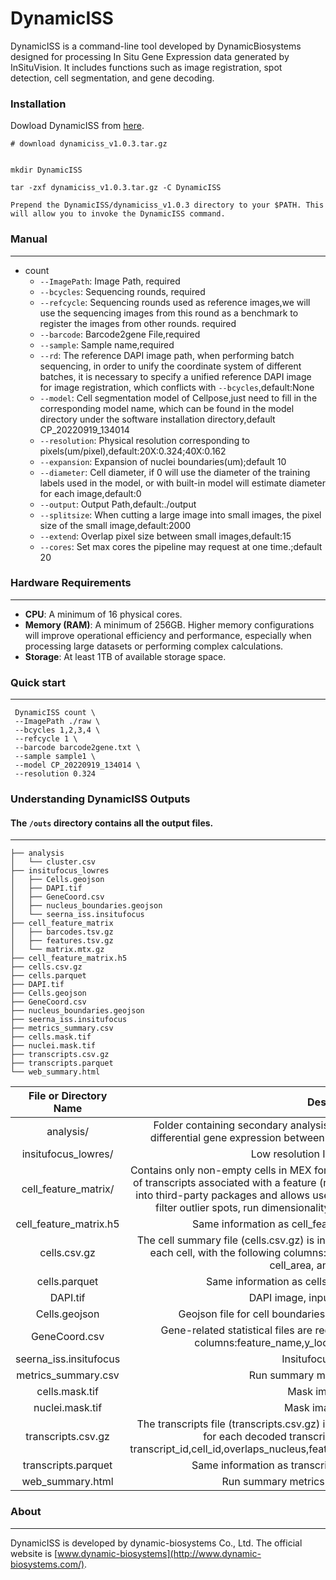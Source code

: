 # DynamicISS
DynamicISS is a command-line tool developed by DynamicBiosystems designed for processing In Situ Gene Expression data generated by InSituVision. It includes functions such as image registration, spot detection, cell segmentation, and gene decoding.


### Installation
Dowload DynamicISS from [here](https://github.com/DynamicBiosystems/DynamicISS/releases/tag/v1.0.3).

```shell
# download dynamiciss_v1.0.3.tar.gz


mkdir DynamicISS

tar -zxf dynamiciss_v1.0.3.tar.gz -C DynamicISS

Prepend the DynamicISS/dynamiciss_v1.0.3 directory to your $PATH. This will allow you to invoke the DynamicISS command.
```
### Manual

---

- count
  - `--ImagePath`: Image Path, required
  - `--bcycles`: Sequencing rounds, required
  - `--refcycle`: Sequencing rounds used as reference images,we will use the sequencing images from this round as a benchmark to register the images from other rounds. required
  - `--barcode`: Barcode2gene File,required
  - `--sample`: Sample name,required
  - `--rd`: The reference DAPI image path, when performing batch sequencing, in order to unify the coordinate system of different batches, it is necessary to specify a unified reference DAPI image for image registration, which conflicts with `--bcycles`,default:None
  - `--model`: Cell segmentation model of Cellpose,just need to fill in the corresponding model name, which can be found in the model directory under the software installation directory,default CP_20220919_134014
  - `--resolution`: Physical resolution corresponding to pixels(um/pixel),default:20X:0.324;40X:0.162
  - `--expansion`: Expansion of nuclei boundaries(um);default 10
  - `--diameter`: Cell diameter, if 0 will use the diameter of the training labels used in the model, 
                  or with built-in model will estimate diameter for each image,default:0
  - `--output`: Output Path,default:./output
  - `--splitsize`: When cutting a large image into small images, the pixel size of the small image,default:2000
  - `--extend`: Overlap pixel size between small images,default:15
  - `--cores`: Set max cores the pipeline may request at one time.;default 20



### Hardware Requirements  
---
- **CPU**: A minimum of 16 physical cores.
- **Memory (RAM)**: A minimum of 256GB. Higher memory configurations will improve operational efficiency and performance, especially when processing large datasets or performing complex calculations.  
- **Storage**: At least 1TB of available storage space.



### Quick start
---
```shell
 DynamicISS count \
 --ImagePath ./raw \
 --bcycles 1,2,3,4 \
 --refcycle 1 \
 --barcode barcode2gene.txt \
 --sample sample1 \
 --model CP_20220919_134014 \
 --resolution 0.324 
```

### Understanding DynamicISS Outputs

#### The `/outs` directory contains all the output files.
---
```shell
├── analysis
│   └── cluster.csv
├── insitufocus_lowres
│   ├── Cells.geojson
│   ├── DAPI.tif
│   ├── GeneCoord.csv
│   ├── nucleus_boundaries.geojson
│   └── seerna_iss.insitufocus
├── cell_feature_matrix
│   ├── barcodes.tsv.gz
│   ├── features.tsv.gz
│   └── matrix.mtx.gz
├── cell_feature_matrix.h5
├── cells.csv.gz
├── cells.parquet
├── DAPI.tif
├── Cells.geojson
├── GeneCoord.csv
├── nucleus_boundaries.geojson
├── seerna_iss.insitufocus
├── metrics_summary.csv
├── cells.mask.tif
├── nuclei.mask.tif
├── transcripts.csv.gz
├── transcripts.parquet
└── web_summary.html
```
|  File or Directory Name  |  Description  |
|  :--------: |  :-----:  |
|    analysis/   |   Folder containing secondary analysis data including graph-based clustering ; differential gene expression between clusters; UMAP dimensionality reduction.   |
|    insitufocus_lowres/   |   Low resolution Insitufocus input file.   |
| cell_feature_matrix/ |  Contains only non-empty cells  in MEX format.Each element of the matrix is the number of transcripts associated with a feature (row) and a cell(column). This file can be input into third-party packages and allows users to wrangle the cell-feature matrix (e.g. to filter outlier spots, run dimensionality reduction, normalize gene expression).  |
|    cell_feature_matrix.h5   |   Same information as cell_feature_matrix/ but in HDF5 format.   |
| cells.csv.gz |  The cell summary file (cells.csv.gz) is in gzipped CSV format. It contains one row for each cell, with the following columns: x_centroid, y_centroid, transcript_counts, cell_area, and nucleus_area.  |
| cells.parquet |   Same information as cells.csv.gz but in parquet format.  |
| DAPI.tif |  DAPI image, input file for insitufocus.  |
| Cells.geojson |  Geojson file for cell boundaries and types, input file for insitufocus.  |
| GeneCoord.csv |  Gene-related statistical files are required for Insitufocus,with the following columns:feature_name,y_location,x_location,cell,GeneColor. |
| seerna_iss.insitufocus |  Insitufocus startup file.  |
| metrics_summary.csv |  Run summary metrics in CSV format.  |
| cells.mask.tif |  Mask image of cells.  |
| nuclei.mask.tif |  Mask image of nuclei.  |
| transcripts.csv.gz |   The transcripts file (transcripts.csv.gz) is in gzipped CSV format. It contains one row for each decoded transcript, with the following columns: transcript_id,cell_id,overlaps_nucleus,feature_name,x_location,y_location,z_location,qv.  |
| transcripts.parquet |  Same information as transcripts.csv.gz but in parquet format.   |
| web_summary.html |  Run summary metrics and plots in HTML format.  |
### About

---

DynamicISS is developed by dynamic-biosystems Co., Ltd. The official website is [www.dynamic-biosystems](http://www.dynamic-biosystems.com/).


